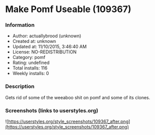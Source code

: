 # Make Pomf Useable (109367)

### Information
- Author: actuallybrood (unknown)
- Created at: unknown
- Updated at: 11/10/2015, 3:46:40 AM
- License: NO-REDISTRIBUTION
- Category: pomf
- Rating: undefined
- Total installs: 116
- Weekly installs: 0


### Description
Gets rid of some of the weeaboo shit on pomf and some of its clones.


### Screenshots (links to userstyles.org)
![https://userstyles.org/style_screenshots/109367_after.png](https://userstyles.org/style_screenshots/109367_after.png)


